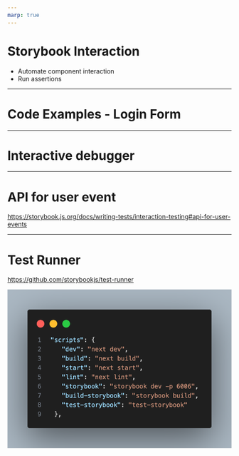 ```yaml
---
marp: true
---
```


# Storybook Interaction

- Automate component interaction
- Run assertions

---

# Code Examples - Login Form

---

# Interactive debugger

---

# API for user event


https://storybook.js.org/docs/writing-tests/interaction-testing#api-for-user-events


---

# Test Runner

https://github.com/storybookjs/test-runner


![alt text height:400px](image-3.png)

